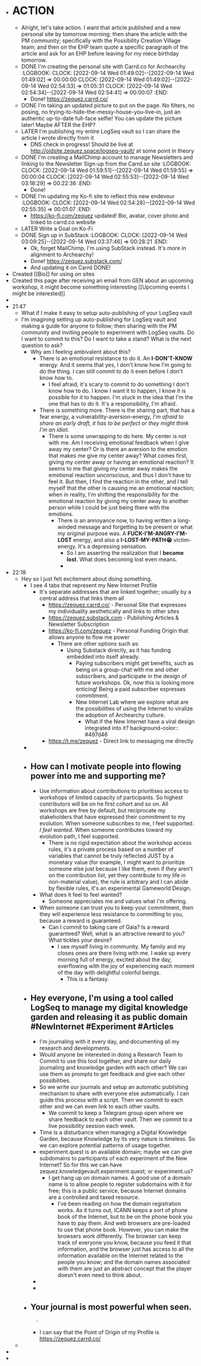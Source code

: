 - # ACTION
	- Alright, let's take action. I want that article published and a new personal site by tomorrow morning; then share the article with the PM community; specifically with the Possibility Creation Village team; and then on the EHP team quote a specific paragraph of the article and ask for an EHP before leaving for my niece birthday tomorrow.
	- DONE I'm creating the personal site with Carrd.co for Archearchy
	  :LOGBOOK:
	  CLOCK: [2022-09-14 Wed 01:49:02]--[2022-09-14 Wed 01:49:02] =>  00:00:00
	  CLOCK: [2022-09-14 Wed 01:49:02]--[2022-09-14 Wed 02:54:33] =>  01:05:31
	  CLOCK: [2022-09-14 Wed 02:54:34]--[2022-09-14 Wed 02:54:41] =>  00:00:07
	  :END:
		- Done! https://zequez.carrd.co/
	- DONE I'm taking an updated picture to put on the page. No filters, no posing, no trying-to-hide-the-messy-house-you-live-in, just an authentic up-to-date full-face selfie! You can update the picture later! Maybe AFTER the EHP?
	- LATER I'm publishing my entire LogSeq vault so I can share the article I wrote directly from it
		- DNS check in progress! Should be live at http://oldsite.zequez.space/logseq-vault/ at some point in theory
	- DONE I'm creating a MailChimp account to manage Newsletters and linking to the Newsletter Sign-up from the Carrd.so site
	  :LOGBOOK:
	  CLOCK: [2022-09-14 Wed 01:59:51]--[2022-09-14 Wed 01:59:55] =>  00:00:04
	  CLOCK: [2022-09-14 Wed 02:55:53]--[2022-09-14 Wed 03:18:29] =>  00:22:36
	  :END:
		- Done!
	- DONE I'm updating my Ko-fi site to reflect this new endevour
	  :LOGBOOK:
	  CLOCK: [2022-09-14 Wed 02:54:28]--[2022-09-14 Wed 02:55:35] =>  00:01:07
	  :END:
		- https://ko-fi.com/zequez updated! Bio, avatar, cover photo and linked to carrd.co website
	- LATER Write a Goal on Ko-Fi
	- DONE Sign up in SubStack
	  :LOGBOOK:
	  CLOCK: [2022-09-14 Wed 03:09:25]--[2022-09-14 Wed 03:37:46] =>  00:28:21
	  :END:
		- Ok, forget MailChimp, I'm using SubStack instead. It's more in alignment to Archearchy!
		- Done! https://zequez.substack.com/
		- And updating it on Carrd DONE!
- Created [[Bio]] for using on sites
- Created this page after receiving an email from GEN about an upcoming workshop, it might become something interesting [[Upcoming events I might be interested]]
-
- 21:47
	- What if I make it easy to setup auto-publishing of your LogSeq vault
	- I'm imagining setting up auto-publishing for LogSeq vault and making a guide for anyone to follow; then sharing with the PM community and inviting people to experiment with LogSeq vaults. Do I want to commit to this? Do I want to take a stand? What is the next question to ask?
		- Why am I feeling ambivalent about this?
			- There is an emotional resistance to do it. An **I-DON'T-KNOW** energy. And it seems that yes, I don't know how I'm going to do the thing. I can still commit to do it even before I don't know how to.
				- I feel afraid, it's scary to commit to do something I don't know how to do. I know I want it to happen, I know it is possible for it to happen. I'm stuck in the idea that I'm the one that has to do it. It's a responsibility, I'm afraid.
			- There is something more. There is the sharing part, that has a fear energy, a vulnerability-aversion-energy, _I'm afraid to share an early draft, it has to be perfect or they might think I'm an idiot._
				- There is some unwrapping to do here. My center is not with me. Am I receiving emotional feedback when I give away my center? Or is there an aversion to the emotion that makes me give my center away? What comes first, giving my center away or having an emotional reaction? It seems to me that giving my center away makes the emotional reaction unconscious, and thus I don't have to feel it. But then, I find the reaction in the other, and I tell myself that the other is causing me an emotional reaction; when in reality, I'm shifting the responsibility for the emotional reaction by giving my center away to another person while I could be just being there with the emotions.
					- There is an annoyance now, to having written a long-winded message and forgetting to be present or what my original purpose was. A **FUCK-I'M-ANGRY-I'M-LOST** energy, and also a **I-LOST-MY-PATH😭** victim-energy. It's a depressing sensation.
						- So I am asserting the realization that I **became lost**. What does becoming lost even means.
						-
- 22:18
	- Hey so I just felt excitement about doing something.
		- I see 4 tabs that represent my New Internet Profile
			- It's separate addresses that are linked together; usually by a central address that links them all
				- https://zequez.carrd.co/ - Personal Site that expresses my individuality aesthetically and links to other sites
				- https://zequez.substack.com - Publishing Articles & Newsletter Subscription
				- https://ko-fi.com/zequez - Personal Funding Origin that allows anyone to flow me power
					- There are other options such as:
						- Using Substack directly, as it has funding embedded into itself already.
							- Paying subscribers might get benefits, such as being on a group-chat with me and other subscribers, and participate in the design of future workshops. Ok, now this is looking more enticing! Being a paid subscriber expresses commitment.
							- New Internet Lab where we explore what are the possibilities of using the Internet to viralize the adoption of Archearchy culture.
								- What if the New Internet have a viral design integrated into it?
								  background-color:: #497d46
				- https://t.me/zequez - Direct link to messaging me directly
		-
		- ## How can I motivate people into flowing power into me and supporting me?
			- Use information about contributions to prioritises access to workshops of limited capacity of participants. So highest contributors will be on he first cohort and so on. All workshops are free by default, but reciprocate my stakeholders that have expressed their commitment to my evolution. When someone subscribes to me, I feel supported. _I feel wanted_. When someone contributes toward my evolution path, I feel supported.
				- There is no rigid expectation about the workshop access rules, it's a private process based on a number of variables that cannot be truly reflected JUST by a monetary value (for example, I might want to prioritize someone else just because I like them, even if they aren't on the contribution list, yet they contribute to my life in non-material value), the rule is arbitrary and I can abide by flexible rules, it's an experimental Gameworld Design.
			- What does it feel to feel wanted?
				- Someone appreciates me and values what I'm offering.
			- When someone can trust you to keep your commitment, then they will experience less resistance to committing to you, because a reward is guaranteed.
				- Can I commit to taking care of Gaia? Is a reward guaranteed? Well, what is an attractive reward to you? What tickles your desire?
					- I see myself living in community. My family and my closes ones are there living with me. I wake up every morning full of energy, excited about the day, overflowing with the joy of experiencing each moment of the day with delightful colorful beings.
						- This is a fantasy.
		- ## Hey everyone, I'm using a tool called LogSeq to manage my digital knowledge garden and releasing it as public domain #NewInternet #Experiment #Articles
			- I'm journaling with it every day, and documenting all my research and developments.
			- Would anyone be interested in doing a Research Team to Commit to use this tool together, and share our daily journaling and knowledge garden with each other? We can use them as prompts to get feedback and give each other possibilities.
			- So we write our journals and setup an automatic publishing mechanism to share with everyone else automatically. I can guide this process with a script. Then we commit to each other and we can even link to each other vaults.
				- We commit to keep a Telegram group open where we share feedback to each other vault. Then we commit to a live possibility session each week.
			- Time is a disturbance when managing a Digital Knowledge Garden, because Knowledge by its very nature is timeless. So we can explore potential patterns of usage together.
			- experiment.quest is an available domain; maybe we can give subdomains to participants of each experiment of the New Internet? So for this we can have zequez.knowledgevault.experiment.quest; or experiment.us?
				- I get hang up on domain names. A good use of a domain name is to allow people to register subdomains with it for free; this is a public service, because Internet domains are a controlled and taxed resource.
					- I've been reading on how the domain registration works. As it turns out, ICANN keeps a sort of phone book of the Internet, but to be on the phone book you have to pay them. And web browsers are pre-loaded to use that phone book. However, you can make the browsers work differently. The browser can keep track of everyone you know, because you feed it that information, and the browser just has access to all the information available on the Internet related to the people you know; and the domain names associated with them are just an abstract concept that the player doesn't even need to think about.
			-
			-
		- Your journal is most powerful when seen.
			-
				-
			- I can say that the Point of Origin of my Profile is https://zequez.carrd.co/
	-
-
-